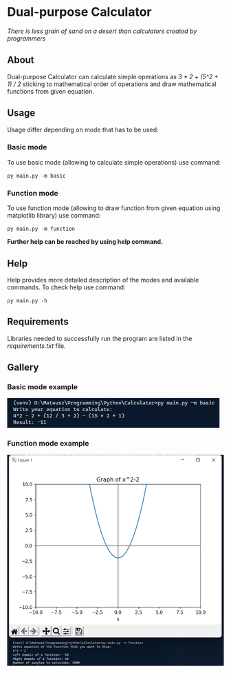# Dual-purpose Calculator
*There is less grain of sand on a desert than calculators created by programmers*

## About
Dual-purpose Calculator can calculate simple operations as *3 * 2 + (5^2 + 1) / 2* sticking to mathematical order of operations and draw mathematical functions from given equation.

## Usage
Usage differ depending on mode that has to be used:

### Basic mode
To use basic mode (allowing to calculate simple operations) use command:
```
py main.py -m basic
```

### Function mode
To use function mode (allowing to draw function from given equation using matplotlib library) use command:
```
py main.py -m function
```

**Further help can be reached by using help command.**

## Help
Help provides more detailed description of the modes and available commands. To check help use command:
```
py main.py -h
```

## Requirements
Libraries needed to successfully run the program are listed in the *requirements.txt* file.

## Gallery

### Basic mode example
![Image presenting basic mode](images/basic_mode.png)

### Function mode example
![Image presenting function mode](images/function_mode.png)